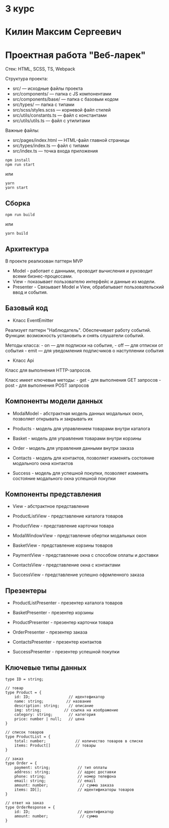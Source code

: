 # 3 курс
# Килин Максим Сергеевич
# Проектная работа "Веб-ларек"

Стек: HTML, SCSS, TS, Webpack

Структура проекта:
- src/ — исходные файлы проекта
- src/components/ — папка с JS компонентами
- src/components/base/ — папка с базовым кодом
- src/types/ — папка с типами
- src/scss/styles.scss — корневой файл стилей
- src/utils/constants.ts — файл с константами
- src/utils/utils.ts — файл с утилитами

Важные файлы:
- src/pages/index.html — HTML-файл главной страницы
- src/types/index.ts — файл с типами
- src/index.ts — точка входа приложения
```
npm install
npm run start
```
или
```
yarn
yarn start
```
## Сборка
```
npm run build
```
или
```
yarn build
```
## Архитектура

В проекте реализован паттерн MVP

- Model - работает с данными, проводит вычисления и руководит всеми бизнес-процессами.
- View - показывает пользователю интерфейс и данные из модели.
- Presenter - Связывает Model и View, обрабатывает пользовательский ввод и события.

## Базовый код

- Класс EventEmitter

Реализует паттерн "Наблюдатель". Обеспечивает работу событий. Функции: возможность установить и снять слушатели событий.

Методы класса: 
    - on — для подписки на событие, 
    - off — для отписки от события
    - emit  — для уведомления подписчиков о наступлении события


- Класс Api

Класс для выполнения HTTP-запросов.

Класс имеет ключевые методы:
    - get - для выполнения GET запросов
    - post - для выполнения POST запросов


## Компоненты модели данных

- ModalModel - абстрактная модель данных модальных окон, позволяет открывать и закрывать их

- Products - модель для управлением товарами внутри каталога

- Basket - модель для управления товарами внутри корзины

- Order - модель для управления данными внутри заказа

- Contacts - модель для контактов, позволяет изменять состояние модального окна контактов

- Success - модель для успешной покупки, позволяет изменять состояние модального окна успешной покупки


## Компоненты представления

- View - абстрактное представление

- ProductListView - представление каталога товаров

- ProductView - представление карточки товара

- ModalWindowView - представление обертки модальных окон

- BasketView - представление корзины товаров

- PaymentView - представление окна с способом оплаты и доставки

- ContactsView - представление окна с контактами

- SuccessView - представление успешно офрмленного заказа


## Презентеры

- ProductListPresenter - презентер каталога товаров

- BasketPresenter - презентер корзины

- ProductPresenter - презентер карточки товара

- OrderPresenter - презентер заказа

- ContactsPresenter - презентер контактов

- SuccessPresenter - презентер успешной покупки


## Ключевые типы данных

```
type ID = string;

// товар
type Product = {
    id: ID;                 // идентефикатор
    name: string;          // название
    description: string;    // описание
    img: string;          // ссылка на изображение
    category: string;       // категория
    price: number | null;   // цена
}

// список товаров
type ProductList = {
    total: number;             // количество товаров в списке
    items: Product[]           // товары
}

// заказ
type Order = {
    payment: string;            // тип оплаты
    address: string;            // адрес доставки
    phone: string;              // номер телефона
    email: string;              // email
    amount: number;              // сумма заказа
    items: ID[];                // идентификаторы товаров
}

// ответ на заказ
type OrderResponse = {
    id: ID;                     // идентификатор
    amount: number;              // сумма
}
```